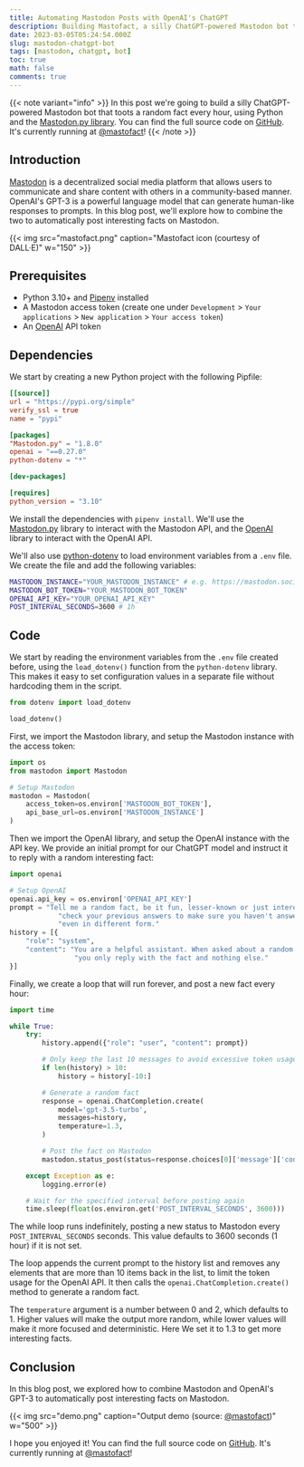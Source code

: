 ```yaml
---
title: Automating Mastodon Posts with OpenAI's ChatGPT
description: Building Mastofact, a silly ChatGPT-powered Mastodon bot that toots a random fact every hour, using Python and the Mastodon.py library.
date: 2023-03-05T05:24:54.000Z
slug: mastodon-chatgpt-bot
tags: [mastodon, chatgpt, bot]
toc: true
math: false
comments: true
---
```


{{< note variant="info" >}}
In this post we're going to build a silly ChatGPT-powered Mastodon bot that toots a random fact every hour, using Python and the [Mastodon.py library](https://mastodonpy.readthedocs.io/en/stable/). You can find the full source code on [GitHub](https://github.com/n3d1117/mastofact). It's currently running at [@mastofact](https://mastodon.social/@mastofact)!
{{< /note >}}

## Introduction
[Mastodon](https://joinmastodon.org) is a decentralized social media platform that allows users to communicate and share content with others in a community-based manner. OpenAI's GPT-3 is a powerful language model that can generate human-like responses to prompts. In this blog post, we'll explore how to combine the two to automatically post interesting facts on Mastodon.

{{< img src="mastofact.png" caption="Mastofact icon (courtesy of DALL·E)" w="150" >}}

## Prerequisites
- Python 3.10+ and [Pipenv](https://pipenv.readthedocs.io/en/latest/) installed
- A Mastodon access token (create one under `Development` > `Your applications` > `New application` > `Your access token`)
- An [OpenAI](https://openai.com) API token

## Dependencies

We start by creating a new Python project with the following Pipfile:

```toml
[[source]]
url = "https://pypi.org/simple"
verify_ssl = true
name = "pypi"

[packages]
"Mastodon.py" = "1.8.0"
openai = "==0.27.0"
python-dotenv = "*"

[dev-packages]

[requires]
python_version = "3.10"
```

We install the dependencies with `pipenv install`. We'll use the [Mastodon.py](https://mastodonpy.readthedocs.io/en/stable/) library to interact with the Mastodon API, and the [OpenAI](https://github.com/openai/openai-python) library to interact with the OpenAI API.

We'll also use [python-dotenv](https://pypi.org/project/python-dotenv/) to load environment variables from a `.env` file. We create the file and add the following variables:

```bash
MASTODON_INSTANCE="YOUR_MASTODON_INSTANCE" # e.g. https://mastodon.social/
MASTODON_BOT_TOKEN="YOUR_MASTODON_BOT_TOKEN"
OPENAI_API_KEY="YOUR_OPENAI_API_KEY"
POST_INTERVAL_SECONDS=3600 # 1h
```

## Code
We start by reading the environment variables from the `.env` file created before, using the `load_dotenv()` function from the `python-dotenv` library. This makes it easy to set configuration values in a separate file without hardcoding them in the script.

```python
from dotenv import load_dotenv

load_dotenv()
```

First, we import the Mastodon library, and setup the Mastodon instance with the access token:

```python
import os
from mastodon import Mastodon

# Setup Mastodon
mastodon = Mastodon(
    access_token=os.environ['MASTODON_BOT_TOKEN'],
    api_base_url=os.environ['MASTODON_INSTANCE']
)
```

Then we import the OpenAI library, and setup the OpenAI instance with the API key. We provide an initial prompt for our ChatGPT model and instruct it to reply with a random interesting fact:

```python
import openai

# Setup OpenAI
openai.api_key = os.environ['OPENAI_API_KEY']
prompt = "Tell me a random fact, be it fun, lesser-known or just interesting. Before answering, always " \
            "check your previous answers to make sure you haven't answered with the same fact before, " \
            "even in different form."
history = [{
    "role": "system",
    "content": "You are a helpful assistant. When asked about a random fun, lesser-known or interesting fact, "
                "you only reply with the fact and nothing else."
}]
```

Finally, we create a loop that will run forever, and post a new fact every hour:

```python
import time

while True:
    try:
        history.append({"role": "user", "content": prompt})

        # Only keep the last 10 messages to avoid excessive token usage
        if len(history) > 10:
            history = history[-10:]

        # Generate a random fact
        response = openai.ChatCompletion.create(
            model='gpt-3.5-turbo',
            messages=history,
            temperature=1.3,
        )

        # Post the fact on Mastodon
        mastodon.status_post(status=response.choices[0]['message']['content'])

    except Exception as e:
        logging.error(e)

    # Wait for the specified interval before posting again
    time.sleep(float(os.environ.get('POST_INTERVAL_SECONDS', 3600)))
```

The while loop runs indefinitely, posting a new status to Mastodon every `POST_INTERVAL_SECONDS` seconds. This value defaults to 3600 seconds (1 hour) if it is not set.

The loop appends the current prompt to the history list and removes any elements that are more than 10 items back in the list, to limit the token usage for the OpenAI API. It then calls the `openai.ChatCompletion.create()` method to generate a random fact. 

The `temperature` argument is a number between 0 and 2, which defaults to 1. Higher values will make the output more random, while lower values will make it more focused and deterministic. Here We set it to 1.3 to get more interesting facts.

## Conclusion
In this blog post, we explored how to combine Mastodon and OpenAI's GPT-3 to automatically post interesting facts on Mastodon.

{{< img src="demo.png" caption="Output demo (source: [@mastofact](https://mastodon.social/@mastofact))" w="500" >}}

I hope you enjoyed it! You can find the full source code on [GitHub](https://github.com/n3d1117/mastofact). It's currently running at [@mastofact](https://mastodon.social/@mastofact)!
